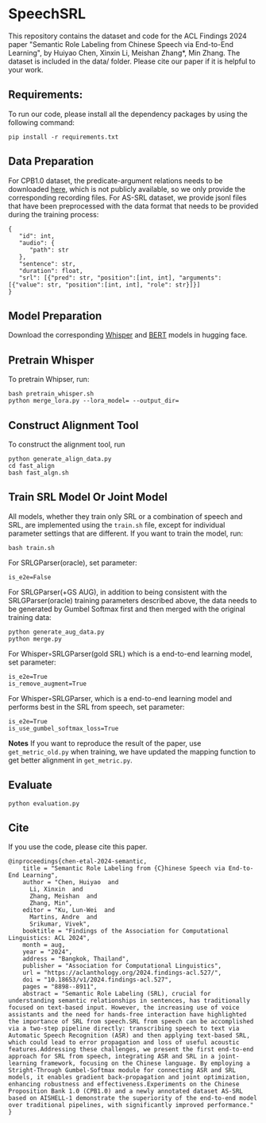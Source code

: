 # SpeechSRL
This repository contains the dataset and code for the ACL Findings 2024 paper "Semantic Role Labeling from Chinese Speech via End-to-End Learning", by Huiyao Chen, Xinxin Li, Meishan Zhang*, Min Zhang.
The dataset is included in the data/ folder.
Please cite our paper if it is helpful to your work.

## Requirements:
To run our code, please install all the dependency packages by using the following command:

```
pip install -r requirements.txt
```

## Data Preparation
For CPB1.0 dataset, the predicate-argument relations needs to be downloaded [here](https://catalog.ldc.upenn.edu/LDC2005T23), which is not publicly available, so we only provide the corresponding recording files. 
For AS-SRL dataset, we provide jsonl files that have been preprocessed with the data format that needs to be provided during the training process:
```
{
   "id": int,
   "audio": {
      "path": str
   },
   "sentence": str,
   "duration": float,
   "srl": [{"pred": str, "position":[int, int], "arguments": [{"value": str, "position":[int, int], "role": str}]}]
}
```

## Model Preparation
Download the corresponding [Whisper](https://huggingface.co/openai/whisper-large-v2) and [BERT](https://huggingface.co/google-bert/bert-base-chinese) models in hugging face.

## Pretrain Whisper
To pretrain Whipser, run:
```
bash pretrain_whisper.sh
python merge_lora.py --lora_model= --output_dir=
```

## Construct Alignment Tool
To construct the alignment tool, run
```
python generate_align_data.py
cd fast_align
bash fast_algn.sh
```

## Train SRL Model Or Joint Model
All models, whether they train only SRL or a combination of speech and SRL, are implemented using the `train.sh` file, except for individual parameter settings that are different. If you want to train the model, run:
```
bash train.sh
```

For SRLGParser(oracle), set parameter:
```
is_e2e=False
```

For SRLGParser(+GS AUG), in addition to being consistent with the SRLGParser(oracle) training parameters described above, the data needs to be generated by Gumbel Softmax first and then merged with the original training data:
```
python generate_aug_data.py
python merge.py
```

For Whisper◦SRLGParser(gold SRL) which is a end-to-end learning model, set parameter:
```
is_e2e=True
is_remove_augment=True
```

For Whisper◦SRLGParser, which is a end-to-end learning model and performs best in the SRL from speech, set parameter:
```
is_e2e=True
is_use_gumbel_softmax_loss=True
```
**Notes** If you want to reproduce the result of the paper, use `get_metric_old.py` when training, we have updated the mapping function to get better alignment in `get_metric.py`.

## Evaluate
```
python evaluation.py
```

## Cite
If you use the code, please cite this paper.
```
@inproceedings{chen-etal-2024-semantic,
    title = "Semantic Role Labeling from {C}hinese Speech via End-to-End Learning",
    author = "Chen, Huiyao  and
      Li, Xinxin  and
      Zhang, Meishan  and
      Zhang, Min",
    editor = "Ku, Lun-Wei  and
      Martins, Andre  and
      Srikumar, Vivek",
    booktitle = "Findings of the Association for Computational Linguistics: ACL 2024",
    month = aug,
    year = "2024",
    address = "Bangkok, Thailand",
    publisher = "Association for Computational Linguistics",
    url = "https://aclanthology.org/2024.findings-acl.527/",
    doi = "10.18653/v1/2024.findings-acl.527",
    pages = "8898--8911",
    abstract = "Semantic Role Labeling (SRL), crucial for understanding semantic relationships in sentences, has traditionally focused on text-based input. However, the increasing use of voice assistants and the need for hands-free interaction have highlighted the importance of SRL from speech.SRL from speech can be accomplished via a two-step pipeline directly: transcribing speech to text via Automatic Speech Recognition (ASR) and then applying text-based SRL, which could lead to error propagation and loss of useful acoustic features.Addressing these challenges, we present the first end-to-end approach for SRL from speech, integrating ASR and SRL in a joint-learning framework, focusing on the Chinese language. By employing a Stright-Through Gumbel-Softmax module for connecting ASR and SRL models, it enables gradient back-propagation and joint optimization, enhancing robustness and effectiveness.Experiments on the Chinese Proposition Bank 1.0 (CPB1.0) and a newly annotated dataset AS-SRL based on AISHELL-1 demonstrate the superiority of the end-to-end model over traditional pipelines, with significantly improved performance."
}
```
